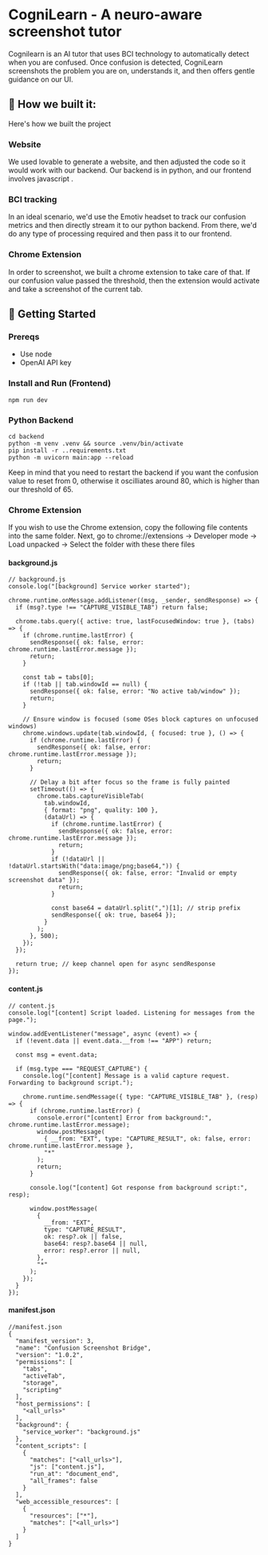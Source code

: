 # CogniLearn - A neuro-aware screenshot tutor
Cognilearn is an AI tutor that uses BCI technology to automatically detect when you are confused. Once confusion is detected, CogniLearn screenshots the problem you are on, understands it, and then offers gentle guidance on our UI.



## 🧰 How we built it:
Here's how we built the project

### Website
We used lovable to generate a website, and then adjusted the code so it would work with our backend. Our backend is in python, and our frontend involves javascript .

### BCI tracking
In an ideal scenario, we'd use the Emotiv headset to track our confusion metrics and then directly stream it to our python backend. From there, we'd do any type of processing required and then pass it to our frontend.

### Chrome Extension
In order to screenshot, we built a chrome extension to take care of that. If our confusion value passed the threshold, then the extension would activate and take a screenshot of the current tab.

## 🚀 Getting Started
### Prereqs
* Use node
* OpenAI API key
### Install and Run (Frontend)
```
npm run dev
```

### Python Backend
```
cd backend
python -m venv .venv && source .venv/bin/activate
pip install -r ..requirements.txt
python -m uvicorn main:app --reload
```
Keep in mind that you need to restart the backend if you want the confusion value to reset from 0, otherwise it oscilliates around 80, which is higher than our threshold of 65.

### Chrome Extension
If you wish to use the Chrome extension, copy the following file contents into the same folder. Next, go to chrome://extensions -> Developer mode -> Load unpacked -> Select the folder with these there files

#### background.js
```
// background.js
console.log("[background] Service worker started");

chrome.runtime.onMessage.addListener((msg, _sender, sendResponse) => {
  if (msg?.type !== "CAPTURE_VISIBLE_TAB") return false;

  chrome.tabs.query({ active: true, lastFocusedWindow: true }, (tabs) => {
    if (chrome.runtime.lastError) {
      sendResponse({ ok: false, error: chrome.runtime.lastError.message });
      return;
    }

    const tab = tabs[0];
    if (!tab || tab.windowId == null) {
      sendResponse({ ok: false, error: "No active tab/window" });
      return;
    }

    // Ensure window is focused (some OSes block captures on unfocused windows)
    chrome.windows.update(tab.windowId, { focused: true }, () => {
      if (chrome.runtime.lastError) {
        sendResponse({ ok: false, error: chrome.runtime.lastError.message });
        return;
      }

      // Delay a bit after focus so the frame is fully painted
      setTimeout(() => {
        chrome.tabs.captureVisibleTab(
          tab.windowId,
          { format: "png", quality: 100 },
          (dataUrl) => {
            if (chrome.runtime.lastError) {
              sendResponse({ ok: false, error: chrome.runtime.lastError.message });
              return;
            }
            if (!dataUrl || !dataUrl.startsWith("data:image/png;base64,")) {
              sendResponse({ ok: false, error: "Invalid or empty screenshot data" });
              return;
            }

            const base64 = dataUrl.split(",")[1]; // strip prefix
            sendResponse({ ok: true, base64 });
          }
        );
      }, 500);
    });
  });

  return true; // keep channel open for async sendResponse
});
```

#### content.js
```
// content.js
console.log("[content] Script loaded. Listening for messages from the page.");

window.addEventListener("message", async (event) => {
  if (!event.data || event.data.__from !== "APP") return;

  const msg = event.data;

  if (msg.type === "REQUEST_CAPTURE") {
    console.log("[content] Message is a valid capture request. Forwarding to background script.");

    chrome.runtime.sendMessage({ type: "CAPTURE_VISIBLE_TAB" }, (resp) => {
      if (chrome.runtime.lastError) {
        console.error("[content] Error from background:", chrome.runtime.lastError.message);
        window.postMessage(
          { __from: "EXT", type: "CAPTURE_RESULT", ok: false, error: chrome.runtime.lastError.message },
          "*"
        );
        return;
      }

      console.log("[content] Got response from background script:", resp);

      window.postMessage(
        {
          __from: "EXT",
          type: "CAPTURE_RESULT",
          ok: resp?.ok || false,
          base64: resp?.base64 || null,
          error: resp?.error || null,
        },
        "*"
      );
    });
  }
});
```

#### manifest.json
```
//manifest.json
{
  "manifest_version": 3,
  "name": "Confusion Screenshot Bridge",
  "version": "1.0.2",
  "permissions": [
    "tabs", 
    "activeTab",
    "storage",
    "scripting"
  ],
  "host_permissions": [
    "<all_urls>"
  ],
  "background": { 
    "service_worker": "background.js"
  },
  "content_scripts": [
    {
      "matches": ["<all_urls>"],
      "js": ["content.js"],
      "run_at": "document_end",
      "all_frames": false
    }
  ],
  "web_accessible_resources": [
    {
      "resources": ["*"],
      "matches": ["<all_urls>"]
    }
  ]
}
```

